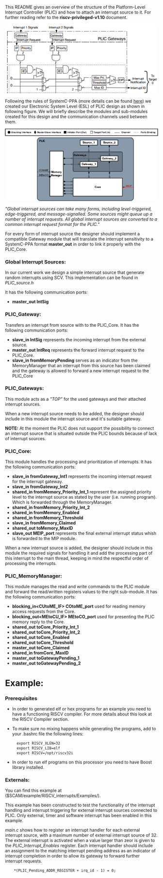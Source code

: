 This README gives an overview of the structure of the Platform-Level Interrupt Controller (PLIC) and how to attach an interrupt source to it. For further reading refer
to the **riscv-privileged-v1.10** document.

![](../../../../../Documentation/plic_general.png)

Following the rules of SystemC-PPA (more details can be found [here](https://github.com/ludwig247/DeSCAM)) we created our Electronic System Level (ESL) of PLIC design as shown in following figure. We will briefly describe the modules and sub-modules created for this design and the communication channels used between them.

![](../../../../../Documentation/plic_imp.png)


*"Global interrupt sources can take many forms, including level-triggered, edge-triggered, and message-signalled.
Some sources might queue up a number of interrupt requests. All global interrupt sources are converted to a common interrupt request format for the PLIC."*

For every form of interrupt source the designer should implement a compatible Gateway module that will translate the interrupt sensitivity to a SystemC-PPA format
**master_out<bool>** in order to link it properly with the PLIC_Core.

### Global Interrupt Sources:

In our current work we design a simple interrupt source that generate random interrupts using SCV.
This implementation can be found in *PLIC_source.h*

It has the following communication ports:
- **master_out<bool> IntSig**


### PLIC_Gateway:

Transfers an interrupt from source with to the PLIC_Core. It has the following communication ports:

- **slave_in<bool> IntSig** represents the incoming interrupt from the external source.
- **master_out<bool> IntReq** represents the forward interrupt request to the PLIC_Core.
- **slave_in<bool> fromMemoryPending** serves as an indicator from the MemoryManager that an interrupt from this source has been claimed and the gateway is allowed to forward a new interrupt request to the PLIC_Core 


### PLIC_Gateways:

This module acts as a *"TOP"* for the used gateways and their attached interrupt sources.

When a new interrupt source needs to be added, the designer should include in this module the interrupt source and it's suitable gateway.

**NOTE:** At the moment the PLIC does not support the possibility to connect an interrupt source that is situated outside the PLIC bounds because of lack of interrupt
sources.



### PLIC_Core:

This module handles the processing and prioritization of interrupts. It has the following communication ports:

- **slave_in<bool> fromGateway_Int1** represents the incoming interrupt request for the interrupt gateway.
- **slave_in<bool> fromGateway_Int2**
- **shared_in<unsigned int> fromMemory_Priority_Int_1** represent the assigned priority level to the interrupt source as stated by the user (i.e. running program). Which is forwarded through the MemoryManager.   
- **shared_in<unsigned int> fromMemory_Priority_Int_2**  
- **shared_in<unsigned int> fromMemory_Enabled**
- **shared_in<unsigned int> fromMemory_Threshold**
- **slave_in<unsigned int> fromMemory_Claimed**
- **shared_out<unsigned int> toMemory_MaxID**
- **slave_out<bool> MEIP_port** represents the final external interrupt status whish is forwarded to the MIP module.


When a new interrupt source is added, the designer should include in this module the required signals for handling it and add the processing part of this interrupt to the main thread, keeping in mind the respectful order of processing the interrupts.


### PLIC_MemoryManager:

This module manages the read and write commands to the PLIC module and forward the read/written registers values to the right sub-module.  It has the following communication ports:

- **blocking_in<CUtoME_IF> COtoME_port** used for reading memory access requests from the Core.
- **blocking_out<MEtoCU_IF> MEtoCO_port** used for presenting the PLIC memory reply to the Core.
- **shared_out<unsigned int> toCore_Priority_Int_1**
- **shared_out<unsigned int> toCore_Priority_Int_2**
- **shared_out<unsigned int> toCore_Enabled**
- **shared_out<unsigned int> toCore_Threshold**
- **master_out<unsigned int> toCore_Claimed**
- **shared_in<unsigned int> fromCore_MaxID**
- **master_out<bool> toGatewayPending_1**
- **master_out<bool> toGatewayPending_2**


# Example:

### Prerequisites
- In order to generated elf or hex programs for an example you need to have a functioning RISCV compiler.
For more details about this look at the RISCV Compiler section.
- To make sure no mixing happens while generating the programs, add to your .bashrc file the following lines:

        export RISCV_XLEN=32
        export RISCV_LIB=elf
        export RISCV=/opt/riscv32i

- In order to run elf programs on this processor you need to have Boost library installed.

### Externals:

You can find this example at ($SCAM/example/RISCV_interrupts/Examples/).

This example has been constructed to test the functionality of the interrupt handling and interrupt triggering for external interrupt sources connected to PLIC.
Only external, timer and software interrupt has been enabled in this example.

*main.c* shows how to register an interrupt handler for each external interrupt source, with a maximum number of external interrupt source of 32.
The external interrupt is activated when a value larger than zeor is given to the *PLIC_Interrupt_Enables* register.
Each interrupt handler should include an assignment to the matching interrupt pending address as an indicator of interrupt completion in order to allow its gateway to
forward further interrupt requests.

        *(PLIC_Pending_ADDR_REGISTER + irq_id - 1) = 0;

